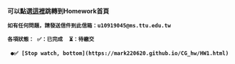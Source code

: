 <strong>可以點選[這裡](https://mark220620.github.io/W3D_hw/index.html)跳轉到Homework首頁<strong>

    如有任何問題，請發送信件到此信箱：u10919045@ms.ttu.edu.tw
    
    各項狀態： ✅：已完成  ⏳：待繳交
    
     ●✅ [Stop watch, bottom](https://mark220620.github.io/CG_hw/HW1.html)
     
    